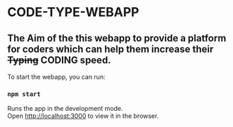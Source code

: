 # CODE-TYPE-WEBAPP

## The Aim of the this webapp to provide a platform for coders which can help them increase their <strike>Typing</strike> CODING speed.

To start the webapp, you can run:

### `npm start`

Runs the app in the development mode.\
Open [http://localhost:3000](http://localhost:3000) to view it in the browser.
